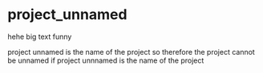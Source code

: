 # project_unnamed
hehe big text funny

project unnamed is the name of the project so therefore the project cannot be unnamed if project unnnamed is the name of the project
